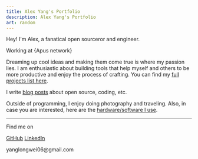 ```yaml
---
title: Alex Yang's Portfolio
description: Alex Yang's Portfolio
art: random
---
```


Hey! I'm Alex, a fanatical open sourceror and engineer.

Working at {Apus network}<br>

Dreaming up cool ideas and making them come true is where my passion lies. I am enthusiastic about building tools that help myself and others to be more productive and enjoy the process of crafting. You can find my [full projects list here](/projects).

I write [blog posts](/posts) about open source, coding, etc.

Outside of programming, I enjoy doing photography and traveling. Also, in case you are interested, here are the [hardware/software I use](/use).

<div flex-auto />

---

Find me on

<p flex="~ gap-2 wrap" class="mt--2!">
  <a href="https://github.com/Alex-wuhu" target="_blank"><span op75 i-simple-icons-github /> GitHub</a>
  <a href="https://x.com/Alexyannnn" target="_blank"><span op75 i-ri-twitter-x-fill /></a>
  <a href="https://www.linkedin.com/in/yang-alex-91b382247/?locale=en_US" target="_blank"><span op75 i-carbon-logo-linkedin /> LinkedIn</a>
</p>
<span class="flex items-center gap-1"><span op75 i-carbon-email /> <span font-mono> yanglongwei06@gmail.com</span></span>
